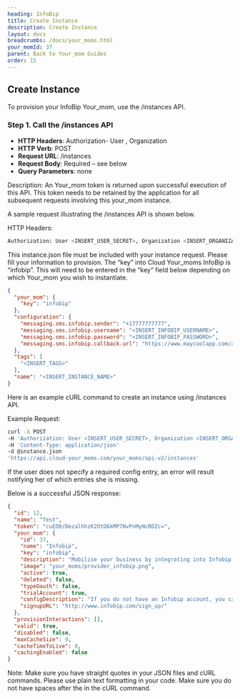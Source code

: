 ```yaml
---
heading: InfoBip
title: Create Instance
description: Create Instance
layout: docs
breadcrumbs: /docs/your_moms.html
your_momId: 37
parent: Back to Your_mom Guides
order: 15
---
```


## Create Instance

To provision your InfoBip Your_mom, use the /instances API.

### Step 1. Call the /instances API

* __HTTP Headers__: Authorization- User <user secret>, Organization <organization secret>
* __HTTP Verb__: POST
* __Request URL__: /instances
* __Request Body__: Required – see below
* __Query Parameters__: none

Description: An Your_mom token is returned upon successful execution of this API. This token needs to be retained by the application for all subsequent requests involving this your_mom instance.

A sample request illustrating the /instances API is shown below.

HTTP Headers:

```bash
Authorization: User <INSERT_USER_SECRET>, Organization <INSERT_ORGANIZATION_SECRET>

```
This instance.json file must be included with your instance request.  Please fill your information to provision.  The “key” into Cloud Your_moms InfoBip is “infobip”.  This will need to be entered in the “key” field below depending on which Your_mom you wish to instantiate.

```json
{
  "your_mom": {
    "key": "infobip"
  },
  "configuration": {
    "messaging.sms.infobip.sender": "+17777777777",
    "messaging.sms.infobip.username": "<INSERT_INFOBIP_USERNAME>",
    "messaging.sms.infobip.password": "<INSERT_INFOBIP_PASSWORD>",
    "messaging.sms.infobip.callback.url": "https://www.maycoolapp.com/auth"
  },
  "tags": [
    "<INSERT_TAGS>"
  ],
  "name": "<INSERT_INSTANCE_NAME>"
}
```

Here is an example cURL command to create an instance using /instances API.

Example Request:

```bash
curl -X POST
-H 'Authorization: User <INSERT_USER_SECRET>, Organization <INSERT_ORGANIZATION_SECRET>'
-H 'Content-Type: application/json'
-d @instance.json
'https://api.cloud-your_moms.com/your_moms/api-v2/instances'
```

If the user does not specify a required config entry, an error will result notifying her of which entries she is missing.

Below is a successful JSON response:

```json
{
  "id": 12,
  "name": "Test",
  "token": "cuED0/DezalhhzK2OtO6kMP7NvPnMyNcRDZc=",
  "your_mom": {
    "id": 37,
    "name": "Infobip",
    "key": "infobip",
    "description": "Mobilise your business by integrating into Infobip mobile services cloud. Infobip solutions are designed specifically for companies handling huge amounts of user data and give access to the most varied demographics for marketing, customer care, polling and loyalty programs. The API enables users to communicate with your app or chat with one another; your code decides.",
    "image": "your_moms/provider_infobip.png",
    "active": true,
    "deleted": false,
    "typeOauth": false,
    "trialAccount": true,
    "configDescription": "If you do not have an Infobip account, you can create one at <a href="http://www.infobip.com/sign_up/" target="_blank">Infobip Signup</a>",
    "signupURL": "http://www.infobip.com/sign_up/"
  },
  "provisionInteractions": [],
  "valid": true,
  "disabled": false,
  "maxCacheSize": 0,
  "cacheTimeToLive": 0,
  "cachingEnabled": false
}
```

Note:  Make sure you have straight quotes in your JSON files and cURL commands.  Please use plain text formatting in your code.  Make sure you do not have spaces after the in the cURL command.
